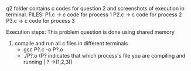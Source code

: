 q2 folder contains c codes for question 2 and screenshots of execution in terminal.
FILES:
P1.c
	-> c code for process 1
P2.c
	-> c code for process 2
P3.c
	-> c code for process 3


Execution steps:
This problem question is done using shared memory
1. compile and run all c files in different terminals
	- gcc P?.c -o P?.o
	- ./P?.o
	(P? indicates that which process's file you are compiling and running | ? ->(1,2,3))
